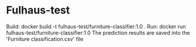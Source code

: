 # Fulhaus-test
Build: docker build -t fulhaus-test/furniture-classifier:1.0 .
Run: docker run fulhaus-test/furniture-classifier:1.0
The prediction results are saved into the 'Furniture classification.csv' file
